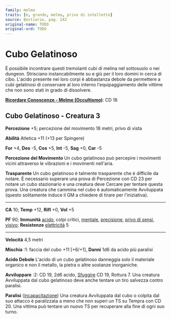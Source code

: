 ```yaml
---
family: melma
traits: [n, grande, melma, privo di intelletto]
source: Bestiario, pag. 242
original-name: TODO
original-srd: TODO
---
```


# Cubo Gelatinoso

È possibile incontrare questi tremolanti cubi di melina nel sottosuolo o nei
dungeon. Strisciano instancabilmente su e giù per il loro domini in cerca di
cibo. L'acido presente nei loro corpi è abbastanza debole da permettere a cubi
gelatinosi di conservare al loro interno l'equipaggiamento delle vittime che non
sono stati in grado di dissolvere.

**[Ricordare Conoscenze - Melme (Occultismo)](/azioni/abilita/ricordare-conoscenze)**:
CD 18

## Cubo Gelatinoso - Creatura 3

**Percezione** +5; percezione del movimento 18 metri, privo di vista

**Abilità** Atletica +11 (+13 per Spingere)

**For** +4, **Des** -5, **Cos** +5, **Int** -5, **Sag** +0, **Car** -5

**Percezione del Movimento** Un cubo gelatinoso può percepire i movimenti vicini
attraverso le vibrazioni e i movimenti nell'aria.

**Trasparente** Un cubo gelatinoso è talmente trasparente che è difficile da
notare. È necessario superare una prova di Percezione con CD 23 per notare un
cubo stazionario e una creatura deve Cercare per tentare questa prova. Una
creatura che cammina nel cubo è automaticamente Avviluppata (questo solitamente
induce il GM a chiedere di tirare per l'iniziativa).

---

**CA** 10; **Temp** +12, **Rifl** +0, **Vol** +5

**PF** 90; **Immunità** [acido](/tratti/acido), colpi critici,
[mentale](/tratti/mentale), [precisione](/tratti/precisione),
[privo di sensi](/condizioni/privo-di-sensi), [visivo](/tratti/visivo);
**Resistenze** [elettricità](/tratti/elettricita) 5

---

**Velocità** 4,5 metri

**Mischia** :1: faccia del cubo +11 \[+6/+1], **Danni** 1d6 da acido più
paralisi

**Acido Debole** L'acido di un cubo gelatinoso danneggia solo il materiale
organico e non il metallo, la pietra o altre sostanze inorganiche.

**Avviluppare** :2: CD 19, 2d6 acido, [Sfuggire](/azioni/base/sfuggire) CD 19,
Rottura 7. Una creatura Avviluppata dal cubo gelatinoso deve anche tentare un
tiro salvezza contro paralisi.

**Paralisi** ([incapacitazione](/tratti/incapacitazione)) Una creatura
Avviluppata dal cubo o colpita dal suo attacco è paralizzata a meno che non
superi un TS su Tempra con CD 20. Una vittima può tentare un nuovo TS per
recuperare alla fine di ogni suo turno.
